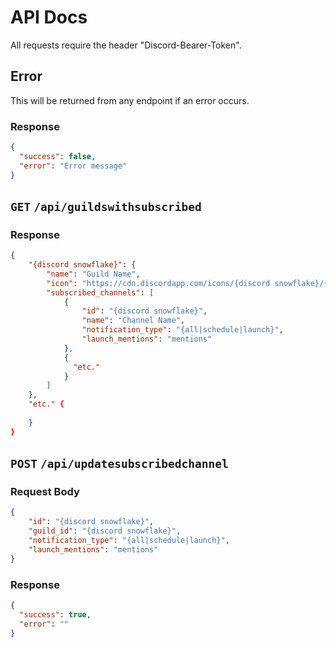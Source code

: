 # API Docs

All requests require the header "Discord-Bearer-Token".

## Error

This will be returned from any endpoint if an error occurs.

### Response

```json
{
  "success": false,
  "error": "Error message"
}
```

## `GET` `/api/guildswithsubscribed`

### Response

```json
{
    "{discord snowflake}": {
        "name": "Guild Name",
        "icon": "https://cdn.discordapp.com/icons/{discord snowflake}/{discord snowflake}.png",
        "subscribed_channels": [
            {
            	"id": "{discord snowflake}",
            	"name": "Channel Name",
            	"notification_type": "{all|schedule|launch}",
            	"launch_mentions": "mentions"
            },
            {
              "etc."
            }
        ]
    },
    "etc." {
      
    }
}
```

## `POST` `/api/updatesubscribedchannel`

### Request Body

```json
{
	"id": "{discord snowflake}",
	"guild_id": "{discord snowflake}",
	"notification_type": "{all|schedule|launch}",
	"launch_mentions": "mentions"
}
```

### Response

```json
{
  "success": true,
  "error": ""
}
```
